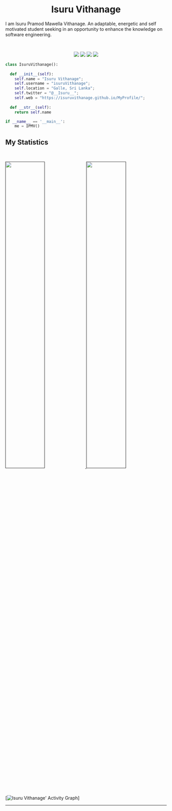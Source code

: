 <h1 align="center">
  <b>Isuru Vithanage</b>
</h1>

I am Isuru Pramod Mawella Vithanage. An adaptable, energetic and self
                motivated student seeking in an opportunity to enhance the knowledge
                on software engineering.

<br>

<p>
<div align="center">
  <img src="https://img.shields.io/badge/-JAVA-ffff2e?style=for-the-badge&logo=java&logoColor=ffff2e&labelColor=282828">
  <img src="https://img.shields.io/badge/-CSS-d1a01f?style=for-the-badge&logo=css3&logoColor=d1a01f&labelColor=282828">
  <img src="https://img.shields.io/badge/-HTML-c58545?style=for-the-badge&logo=html5&logoColor=c58545&labelColor=282828">
  <img src="https://img.shields.io/badge/-Python-98b982?style=for-the-badge&logo=python&logoColor=98b982&labelColor=282828">
</div>
</p>

```python
class IsuruVithanage():
    
  def __init__(self):
    self.name = "Isuru Vithanage";
    self.username = "isuruVithanage";
    self.location = "Galle, Sri Lanka";
    self.twitter = "@__Isuru__";
    self.web = "https://isuruvithanage.github.io/MyProfile/";
  
  def __str__(self):
    return self.name

if __name__ == '__main__':
    me = IPMV()
```

## My Statistics

<br/>
<p align="left">
  <a href="">
  <img width="49.5%" src="https://github-readme-stats.vercel.app/api?username=IsuruVithanageps&show_icons=true&theme=gruvbox&hide_border=true" />
    <img width="49.5%" src="https://github-readme-streak-stats.herokuapp.com/?user=IsuruVithanage&theme=gruvbox&hide_border=true" />
  </a>
</p>
<br>

[![Isuru Vithanage' Activity Graph](https://activity-graph.herokuapp.com/graph?username=IsuruVithanage&custom_title=Abhigyan%20Trips's%20Contribution%20Graph&theme=gruvbox&bg_color=282828&hide_border=true&line=d1a01f&point=c58545)]

------

